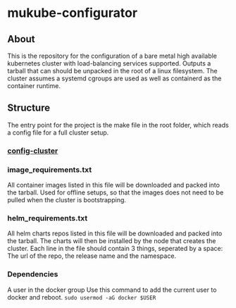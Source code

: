 # mukube-configurator

## About

This is the repository for the configuration of a bare metal high available kubernetes cluster with load-balancing services supported. Outputs a tarball that can should be unpacked in the root of a linux filesystem. The cluster assumes a systemd cgroups are used as well as containerd as the container runtime.

## Structure
The entry point for the project is the make file in the root folder, which reads a config file for a full cluster setup.

### [config-cluster](docs/config-cluster.md)

### image_requirements.txt
All container images listed in this file will be downloaded and packed into the tarball. Used for offline setups, so that the images does not need to be pulled when the cluster is bootstrapping.

### helm_requirements.txt
All helm charts repos listed in this file will be downloaded and packed into the tarball. The charts will then be installed by the node that creates the cluster. Each line in the file should contain 3 things, seperated by a space: The url of the repo, the release name and the namespace.


### Dependencies
A user in the docker group
Use this command to add the current user to docker and reboot.
`sudo usermod -aG docker $USER`


